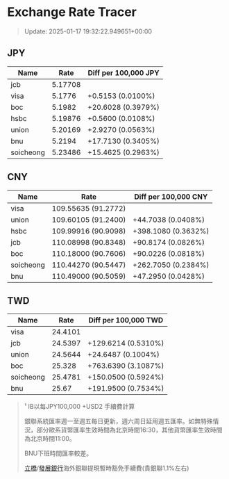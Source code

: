# Exchange Rate Tracer

> Update: 2025-01-17 19:32:22.949651+00:00

## JPY

| Name      |    Rate | Diff per 100,000 JPY   |
|-----------|---------|------------------------|
| jcb       | 5.17708 |                        |
| visa      | 5.1776  | +0.5153 (0.0100%)      |
| boc       | 5.1982  | +20.6028 (0.3979%)     |
| hsbc      | 5.19876 | +0.5600 (0.0108%)      |
| union     | 5.20169 | +2.9270 (0.0563%)      |
| bnu       | 5.2194  | +17.7130 (0.3405%)     |
| soicheong | 5.23486 | +15.4625 (0.2963%)     |

## CNY

| Name      | Rate                | Diff per 100,000 CNY   |
|-----------|---------------------|------------------------|
| visa      | 109.55635	(91.2772) |                        |
| union     | 109.60105	(91.2400) | +44.7038 (0.0408%)     |
| hsbc      | 109.99916	(90.9098) | +398.1080 (0.3632%)    |
| jcb       | 110.08998	(90.8348) | +90.8174 (0.0826%)     |
| boc       | 110.18000	(90.7606) | +90.0226 (0.0818%)     |
| soicheong | 110.44270	(90.5447) | +262.7050 (0.2384%)    |
| bnu       | 110.49000	(90.5059) | +47.2950 (0.0428%)     |

## TWD

| Name      |    Rate | Diff per 100,000 TWD   |
|-----------|---------|------------------------|
| visa      | 24.4101 |                        |
| jcb       | 24.5397 | +129.6214 (0.5310%)    |
| union     | 24.5644 | +24.6487 (0.1004%)     |
| boc       | 25.328  | +763.6390 (3.1087%)    |
| soicheong | 25.4781 | +150.0500 (0.5924%)    |
| bnu       | 25.67   | +191.9500 (0.7534%)    |


> ¹ IB以每JPY100,000 +USD2 手續費計算
>
> 銀聯系統匯率週一至週五每日更新，週六周日延用週五匯率。如無特殊情況，部分歐系貨幣匯率生效時間為北京時間16:30，其他貨幣匯率生效時間為北京時間11:00。
>
> BNU下班時間匯率較差。
>
> [立橋](https://www.wlbank.com.mo/uploads/ueditor/file/20181211/1544536513900230.pdf)/[發展銀行](https://www.mdb.com.mo/Service_Charges_20230728.pdf)海外銀聯提現暫時豁免手續費(貴銀聯1.1%左右)

